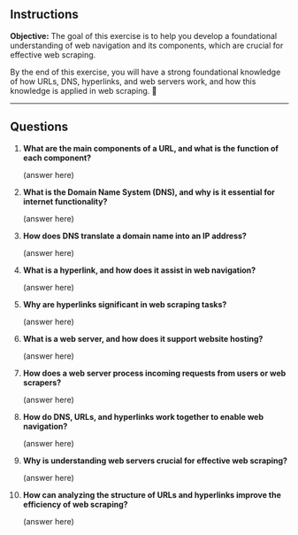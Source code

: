 ## **Instructions**  
**Objective:** The goal of this exercise is to help you develop a foundational understanding of web navigation and its components, which are crucial for effective web scraping.

By the end of this exercise, you will have a strong foundational knowledge of how URLs, DNS, hyperlinks, and web servers work, and how this knowledge is applied in web scraping. 🚀  

---

## **Questions**  
1. **What are the main components of a URL, and what is the function of each component?**  

    (answer here)

2. **What is the Domain Name System (DNS), and why is it essential for internet functionality?**  

    (answer here)

3. **How does DNS translate a domain name into an IP address?**  

    (answer here)

4. **What is a hyperlink, and how does it assist in web navigation?**  

    (answer here)

5. **Why are hyperlinks significant in web scraping tasks?**  

    (answer here)

6. **What is a web server, and how does it support website hosting?**  

    (answer here)

7. **How does a web server process incoming requests from users or web scrapers?**  

    (answer here)

8. **How do DNS, URLs, and hyperlinks work together to enable web navigation?**  

    (answer here)

9. **Why is understanding web servers crucial for effective web scraping?**  

    (answer here)

10. **How can analyzing the structure of URLs and hyperlinks improve the efficiency of web scraping?**  

    (answer here)
